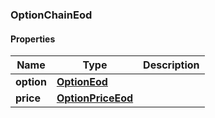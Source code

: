 
[//]: # (CLASS:OptionChainEod)

[//]: # (KIND:object)

### OptionChainEod

#### Properties

[//]: # (START_DEFINITION)

Name | Type | Description
------------ | ------------- | -------------
**option** | [**OptionEod**](OptionEod.md) |  &nbsp;
**price** | [**OptionPriceEod**](OptionPriceEod.md) |  &nbsp;

[//]: # (END_DEFINITION)


[//]: # (CONTAINED_CLASS:OptionEod)


[//]: # (CONTAINED_CLASS:OptionPriceEod)





